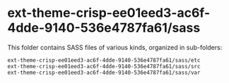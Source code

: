 # ext-theme-crisp-ee01eed3-ac6f-4dde-9140-536e4787fa61/sass

This folder contains SASS files of various kinds, organized in sub-folders:

    ext-theme-crisp-ee01eed3-ac6f-4dde-9140-536e4787fa61/sass/etc
    ext-theme-crisp-ee01eed3-ac6f-4dde-9140-536e4787fa61/sass/src
    ext-theme-crisp-ee01eed3-ac6f-4dde-9140-536e4787fa61/sass/var

